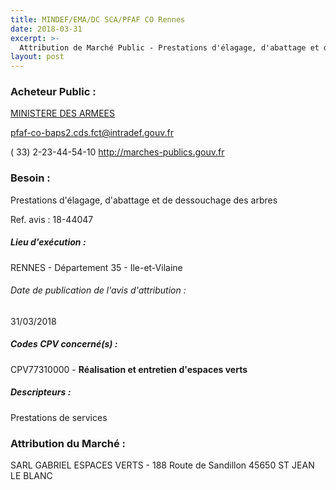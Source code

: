 ```yaml
---
title: MINDEF/EMA/DC SCA/PFAF CO Rennes
date: 2018-03-31
excerpt: >-
  Attribution de Marché Public - Prestations d'élagage, d'abattage et de dessouchage des arbres au profit des orgagnismes soutenus par le GSBdD de TOURS
layout: post
---
```


### Acheteur Public : 
<a href="/acheteur-131/siren-110090016"> MINISTERE DES ARMEES</a><br/>



pfaf-co-baps2.cds.fct@intradef.gouv.fr

( 33) 2-23-44-54-10
http://marches-publics.gouv.fr
### Besoin :

Prestations d'élagage, d'abattage et de dessouchage des arbres

Ref. avis : 18-44047


##### Lieu d'exécution :

RENNES - Département 35 - Ile-et-Vilaine

###### Date de publication de l'avis d'attribution : 
31/03/2018

##### Codes CPV concerné(s) :
CPV77310000 - **Réalisation et entretien d'espaces verts** <br/>

##### Descripteurs :
Prestations de services <br/>

### Attribution du Marché :
SARL GABRIEL ESPACES VERTS - 188 Route de Sandillon 45650 ST JEAN LE BLANC <br/>
